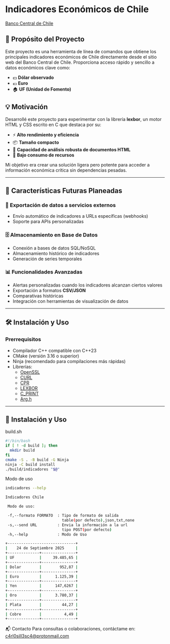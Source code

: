 # Indicadores Económicos de Chile

[Banco Central de Chile](https://www.bcentral.cl)

## 📌 Propósito del Proyecto
Este proyecto es una herramienta de línea de comandos que obtiene los principales indicadores económicos de Chile directamente desde el sitio web del Banco Central de Chile. Proporciona acceso rápido y sencillo a datos económicos clave como:

- 💵 **Dólar observado**
- 💶 **Euro**
- 🏠 **UF (Unidad de Fomento)**

## 💡 Motivación
Desarrollé este proyecto para experimentar con la librería **lexbor**, un motor HTML y CSS escrito en C que destaca por su:

- ⚡ **Alto rendimiento y eficiencia**
- 📦 **Tamaño compacto**
- 🧠 **Capacidad de análisis robusta de documentos HTML**
- 🌱 **Bajo consumo de recursos**

Mi objetivo era crear una solución ligera pero potente para acceder a información económica crítica sin dependencias pesadas.

---

## 🔮 Características Futuras Planeadas
### 🚀 Exportación de datos a servicios externos
- Envío automático de indicadores a URLs específicas (webhooks)
- Soporte para APIs personalizadas

### 🗄️ Almacenamiento en Base de Datos
- Conexión a bases de datos SQL/NoSQL
- Almacenamiento histórico de indicadores
- Generación de series temporales

### 📊 Funcionalidades Avanzadas
- Alertas personalizadas cuando los indicadores alcanzan ciertos valores
- Exportación a formatos **CSV/JSON**
- Comparativas históricas
- Integración con herramientas de visualización de datos

---

## 🛠️ Instalación y Uso

### **Prerrequisitos**
- Compilador C++ compatible con C++23
- CMake (versión 3.16 o superior)
- Ninja (recomendado para compilaciones más rápidas)
- Librerías:
  - [OpenSSL](https://github.com/openssl/openssl)
  - [CURL](https://curl.se/)
  - [CPR](https://github.com/libcpr/cpr)
  - [LEXBOR](https://lexbor.com/)
  - [C_PRINT](https://github.com/carlos-sweb/c_print)
  - [Arg.h](https://github.com/adishavit/argh)

---

## 📄 Instalación y Uso
build.sh
```sh
#!/bin/bash
if [ ! -d build ]; then
  mkdir build
fi
cmake -S . -B build -G Ninja
ninja -C build install
./build/indicadores "$@"
```
Modo de uso

```sh
indicadores --help
```
```sh
Indicadores Chile

 Modo de uso:

 -f,--formato FORMATO  : Tipo de formato de salida
                         table(por defecto),json,txt,none
 -s,--send URL         : Envia la información a la url
                         tipo POST(por defecto)
 -h,--help             : Modo de Uso

```


```sh
+------------------------------+
|    24 de Septiembre 2025     |
+--------------+---------------+
| UF           |     39.485,65 |
+--------------+---------------+
| Dolar        |        952,87 |
+--------------+---------------+
| Euro         |      1.125,39 |
+--------------+---------------+
| Yen          |      147,6267 |
+--------------+---------------+
| Oro          |      3.780,37 |
+--------------+---------------+
| Plata        |         44,27 |
+--------------+---------------+
| Cobre        |          4,49 |
+--------------+---------------+
```


📬 Contacto
Para consultas o colaboraciones, contáctame en:
c4rl0sill3sc4@protonmail.com

